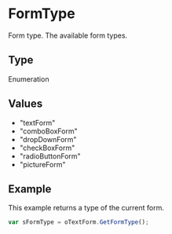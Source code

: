 # FormType

Form type.
The available form types.

## Type

Enumeration

## Values

- "textForm"
- "comboBoxForm"
- "dropDownForm"
- "checkBoxForm"
- "radioButtonForm"
- "pictureForm"


## Example

This example returns a type of the current form.

```javascript
var sFormType = oTextForm.GetFormType();
```
